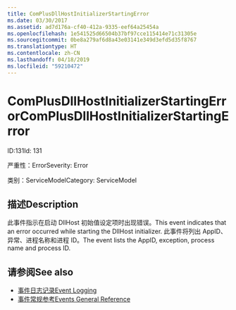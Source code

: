 ```yaml
---
title: ComPlusDllHostInitializerStartingError
ms.date: 03/30/2017
ms.assetid: ad7d176a-cf40-412a-9335-eef64a25454a
ms.openlocfilehash: 1e541525d66504b37bf97cce115414e71c31305e
ms.sourcegitcommit: 0be8a279af6d8a43e03141e349d3efd5d35f8767
ms.translationtype: HT
ms.contentlocale: zh-CN
ms.lasthandoff: 04/18/2019
ms.locfileid: "59210472"
---
```

# <a name="complusdllhostinitializerstartingerror"></a><span data-ttu-id="12970-102">ComPlusDllHostInitializerStartingError</span><span class="sxs-lookup"><span data-stu-id="12970-102">ComPlusDllHostInitializerStartingError</span></span>
<span data-ttu-id="12970-103">ID:131</span><span class="sxs-lookup"><span data-stu-id="12970-103">Id: 131</span></span>  
  
 <span data-ttu-id="12970-104">严重性：Error</span><span class="sxs-lookup"><span data-stu-id="12970-104">Severity: Error</span></span>  
  
 <span data-ttu-id="12970-105">类别：ServiceModel</span><span class="sxs-lookup"><span data-stu-id="12970-105">Category: ServiceModel</span></span>  
  
## <a name="description"></a><span data-ttu-id="12970-106">描述</span><span class="sxs-lookup"><span data-stu-id="12970-106">Description</span></span>  
 <span data-ttu-id="12970-107">此事件指示在启动 DllHost 初始值设定项时出现错误。</span><span class="sxs-lookup"><span data-stu-id="12970-107">This event indicates that an error occurred while starting the DllHost initializer.</span></span> <span data-ttu-id="12970-108">此事件将列出 AppID、异常、进程名称和进程 ID。</span><span class="sxs-lookup"><span data-stu-id="12970-108">The event lists the AppID, exception, process name and process ID.</span></span>  
  
## <a name="see-also"></a><span data-ttu-id="12970-109">请参阅</span><span class="sxs-lookup"><span data-stu-id="12970-109">See also</span></span>

- [<span data-ttu-id="12970-110">事件日志记录</span><span class="sxs-lookup"><span data-stu-id="12970-110">Event Logging</span></span>](../../../../../docs/framework/wcf/diagnostics/event-logging/index.md)
- [<span data-ttu-id="12970-111">事件常规参考</span><span class="sxs-lookup"><span data-stu-id="12970-111">Events General Reference</span></span>](../../../../../docs/framework/wcf/diagnostics/event-logging/events-general-reference.md)
